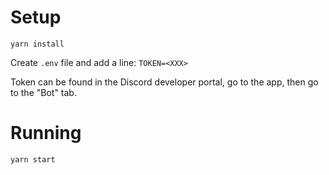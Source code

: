 # Setup

`yarn install`

Create `.env` file and add a line:
`TOKEN=<XXX>`

Token can be found in the Discord developer portal, go to the app, then go to the "Bot" tab.

# Running

`yarn start`
